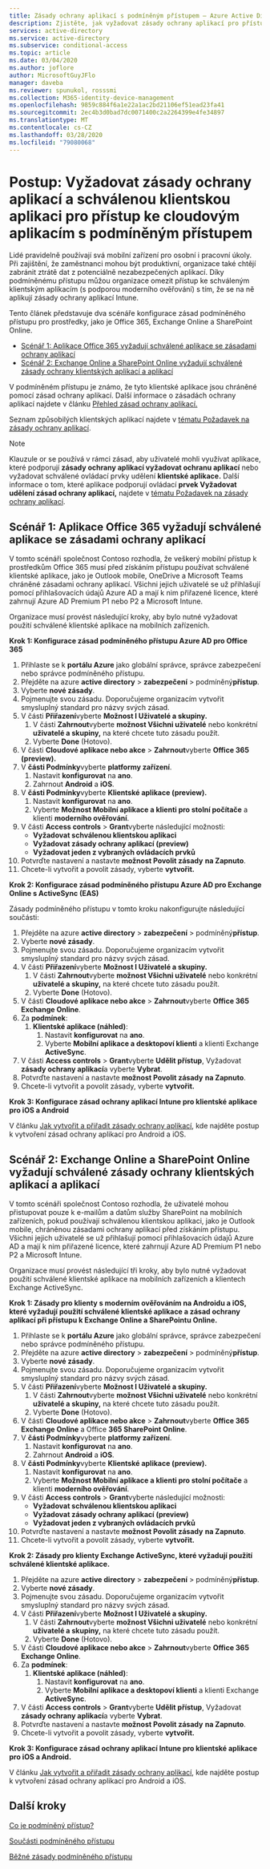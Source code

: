 ```yaml
---
title: Zásady ochrany aplikací s podmíněným přístupem – Azure Active Directory
description: Zjistěte, jak vyžadovat zásady ochrany aplikací pro přístup ke cloudovým aplikacím pomocí podmíněného přístupu ve službě Azure Active Directory.
services: active-directory
ms.service: active-directory
ms.subservice: conditional-access
ms.topic: article
ms.date: 03/04/2020
ms.author: joflore
author: MicrosoftGuyJFlo
manager: daveba
ms.reviewer: spunukol, rosssmi
ms.collection: M365-identity-device-management
ms.openlocfilehash: 9859c884f6a1e22a1ac2bd21106ef51ead23fa41
ms.sourcegitcommit: 2ec4b3d0bad7dc0071400c2a2264399e4fe34897
ms.translationtype: MT
ms.contentlocale: cs-CZ
ms.lasthandoff: 03/28/2020
ms.locfileid: "79080068"
---
```

# <a name="how-to-require-app-protection-policy-and-an-approved-client-app-for-cloud-app-access-with-conditional-access"></a>Postup: Vyžadovat zásady ochrany aplikací a schválenou klientskou aplikaci pro přístup ke cloudovým aplikacím s podmíněným přístupem

Lidé pravidelně používají svá mobilní zařízení pro osobní i pracovní úkoly. Při zajištění, že zaměstnanci mohou být produktivní, organizace také chtějí zabránit ztrátě dat z potenciálně nezabezpečených aplikací. Díky podmíněnému přístupu můžou organizace omezit přístup ke schváleným klientským aplikacím (s podporou moderního ověřování) s tím, že se na ně aplikují zásady ochrany aplikací Intune.

Tento článek představuje dva scénáře konfigurace zásad podmíněného přístupu pro prostředky, jako je Office 365, Exchange Online a SharePoint Online.

- [Scénář 1: Aplikace Office 365 vyžadují schválené aplikace se zásadami ochrany aplikací](#scenario-1-office-365-apps-require-approved-apps-with-app-protection-policies)
- [Scénář 2: Exchange Online a SharePoint Online vyžadují schválené zásady ochrany klientských aplikací a aplikací](#scenario-2-exchange-online-and-sharepoint-online-require-an-approved-client-app-and-app-protection-policy)

V podmíněném přístupu je známo, že tyto klientské aplikace jsou chráněné pomocí zásad ochrany aplikací. Další informace o zásadách ochrany aplikací najdete v článku [Přehled zásad ochrany aplikací.](/intune/apps/app-protection-policy)

Seznam způsobilých klientských aplikací najdete v [tématu Požadavek na zásady ochrany aplikací](concept-conditional-access-grant.md).

> [!NOTE]
>    Klauzule or se používá v rámci zásad, aby uživatelé mohli využívat aplikace, které podporují **zásady ochrany aplikací vyžadovat ochranu aplikací** nebo vyžadovat schválené ovládací prvky udělení **klientské aplikace.** Další informace o tom, které aplikace podporují ovládací **prvek Vyžadovat udělení zásad ochrany aplikací,** najdete v [tématu Požadavek na zásady ochrany aplikací](concept-conditional-access-grant.md).

## <a name="scenario-1-office-365-apps-require-approved-apps-with-app-protection-policies"></a>Scénář 1: Aplikace Office 365 vyžadují schválené aplikace se zásadami ochrany aplikací

V tomto scénáři společnost Contoso rozhodla, že veškerý mobilní přístup k prostředkům Office 365 musí před získáním přístupu používat schválené klientské aplikace, jako je Outlook mobile, OneDrive a Microsoft Teams chráněné zásadami ochrany aplikací. Všichni jejich uživatelé se už přihlašují pomocí přihlašovacích údajů Azure AD a mají k nim přiřazené licence, které zahrnují Azure AD Premium P1 nebo P2 a Microsoft Intune.

Organizace musí provést následující kroky, aby bylo nutné vyžadovat použití schválené klientské aplikace na mobilních zařízeních.

**Krok 1: Konfigurace zásad podmíněného přístupu Azure AD pro Office 365**

1. Přihlaste se k **portálu Azure** jako globální správce, správce zabezpečení nebo správce podmíněného přístupu.
1. Přejděte na azure **active directory** > **zabezpečení** > podmíněný**přístup**.
1. Vyberte **nové zásady**.
1. Pojmenujte svou zásadu. Doporučujeme organizacím vytvořit smysluplný standard pro názvy svých zásad.
1. V části **Přiřazení**vyberte **Možnost I Uživatelé a skupiny.**
   1. V části **Zahrnout**vyberte **možnost Všichni uživatelé** nebo konkrétní **uživatelé a skupiny,** na které chcete tuto zásadu použít. 
   1. Vyberte **Done** (Hotovo).
1. V části **Cloudové aplikace nebo akce** > **Zahrnout**vyberte **Office 365 (preview).**
1. V **části Podmínky**vyberte **platformy zařízení**.
   1. Nastavit **konfigurovat** na **ano**.
   1. Zahrnout **Android** a **iOS**.
1. V **části Podmínky**vyberte **Klientské aplikace (preview).**
   1. Nastavit **konfigurovat** na **ano**.
   1. Vyberte **Možnost Mobilní aplikace a klienti pro stolní počítače** a klienti **moderního ověřování**.
1. V části **Access controls** > **Grant**vyberte následující možnosti:
   - **Vyžadovat schválenou klientskou aplikaci**
   - **Vyžadovat zásady ochrany aplikací (preview)**
   - **Vyžadovat jeden z vybraných ovládacích prvků**
1. Potvrďte nastavení a nastavte **možnost Povolit zásady** **na Zapnuto**.
1. Chcete-li vytvořit a povolit zásady, vyberte **vytvořit.**

**Krok 2: Konfigurace zásad podmíněného přístupu Azure AD pro Exchange Online s ActiveSync (EAS)**

Zásady podmíněného přístupu v tomto kroku nakonfigurujte následující součásti:

1. Přejděte na azure **active directory** > **zabezpečení** > podmíněný**přístup**.
1. Vyberte **nové zásady**.
1. Pojmenujte svou zásadu. Doporučujeme organizacím vytvořit smysluplný standard pro názvy svých zásad.
1. V části **Přiřazení**vyberte **Možnost I Uživatelé a skupiny.**
   1. V části **Zahrnout**vyberte **možnost Všichni uživatelé** nebo konkrétní **uživatelé a skupiny,** na které chcete tuto zásadu použít. 
   1. Vyberte **Done** (Hotovo).
1. V části **Cloudové aplikace nebo akce** > **Zahrnout**vyberte **Office 365 Exchange Online**.
1. Za **podmínek**:
   1. **Klientské aplikace (náhled)**:
      1. Nastavit **konfigurovat** na **ano**.
      1. Vyberte **Mobilní aplikace a desktopoví klienti** a klienti Exchange **ActiveSync**.
1. V části **Access controls** > **Grant**vyberte **Udělit přístup**, Vyžadovat **zásady ochrany aplikací**a vyberte **Vybrat**.
1. Potvrďte nastavení a nastavte **možnost Povolit zásady** **na Zapnuto**.
1. Chcete-li vytvořit a povolit zásady, vyberte **vytvořit.**

**Krok 3: Konfigurace zásad ochrany aplikací Intune pro klientské aplikace pro iOS a Android**

V článku [Jak vytvořit a přiřadit zásady ochrany aplikací](/intune/apps/app-protection-policies), kde najděte postup k vytvoření zásad ochrany aplikací pro Android a iOS. 

## <a name="scenario-2-exchange-online-and-sharepoint-online-require-an-approved-client-app-and-app-protection-policy"></a>Scénář 2: Exchange Online a SharePoint Online vyžadují schválené zásady ochrany klientských aplikací a aplikací

V tomto scénáři společnost Contoso rozhodla, že uživatelé mohou přistupovat pouze k e-mailům a datům služby SharePoint na mobilních zařízeních, pokud používají schválenou klientskou aplikaci, jako je Outlook mobile, chráněnou zásadami ochrany aplikací před získáním přístupu. Všichni jejich uživatelé se už přihlašují pomocí přihlašovacích údajů Azure AD a mají k nim přiřazené licence, které zahrnují Azure AD Premium P1 nebo P2 a Microsoft Intune.

Organizace musí provést následující tři kroky, aby bylo nutné vyžadovat použití schválené klientské aplikace na mobilních zařízeních a klientech Exchange ActiveSync.

**Krok 1: Zásady pro klienty s moderním ověřováním na Androidu a iOS, které vyžadují použití schválené klientské aplikace a zásad ochrany aplikací při přístupu k Exchange Online a SharePointu Online.**

1. Přihlaste se k **portálu Azure** jako globální správce, správce zabezpečení nebo správce podmíněného přístupu.
1. Přejděte na azure **active directory** > **zabezpečení** > podmíněný**přístup**.
1. Vyberte **nové zásady**.
1. Pojmenujte svou zásadu. Doporučujeme organizacím vytvořit smysluplný standard pro názvy svých zásad.
1. V části **Přiřazení**vyberte **Možnost I Uživatelé a skupiny.**
   1. V části **Zahrnout**vyberte **možnost Všichni uživatelé** nebo konkrétní **uživatelé a skupiny,** na které chcete tuto zásadu použít. 
   1. Vyberte **Done** (Hotovo).
1. V části **Cloudové aplikace nebo akce** > **Zahrnout**vyberte **Office 365 Exchange Online** a Office **365 SharePoint Online**.
1. V **části Podmínky**vyberte **platformy zařízení**.
   1. Nastavit **konfigurovat** na **ano**.
   1. Zahrnout **Android** a **iOS**.
1. V **části Podmínky**vyberte **Klientské aplikace (preview).**
   1. Nastavit **konfigurovat** na **ano**.
   1. Vyberte **Možnost Mobilní aplikace a klienti pro stolní počítače** a klienti **moderního ověřování**.
1. V části **Access controls** > **Grant**vyberte následující možnosti:
   - **Vyžadovat schválenou klientskou aplikaci**
   - **Vyžadovat zásady ochrany aplikací (preview)**
   - **Vyžadovat jeden z vybraných ovládacích prvků**
1. Potvrďte nastavení a nastavte **možnost Povolit zásady** **na Zapnuto**.
1. Chcete-li vytvořit a povolit zásady, vyberte **vytvořit.**

**Krok 2: Zásady pro klienty Exchange ActiveSync, které vyžadují použití schválené klientské aplikace.**

1. Přejděte na azure **active directory** > **zabezpečení** > podmíněný**přístup**.
1. Vyberte **nové zásady**.
1. Pojmenujte svou zásadu. Doporučujeme organizacím vytvořit smysluplný standard pro názvy svých zásad.
1. V části **Přiřazení**vyberte **Možnost I Uživatelé a skupiny.**
   1. V části **Zahrnout**vyberte **možnost Všichni uživatelé** nebo konkrétní **uživatelé a skupiny,** na které chcete tuto zásadu použít. 
   1. Vyberte **Done** (Hotovo).
1. V části **Cloudové aplikace nebo akce** > **Zahrnout**vyberte **Office 365 Exchange Online**.
1. Za **podmínek**:
   1. **Klientské aplikace (náhled)**:
      1. Nastavit **konfigurovat** na **ano**.
      1. Vyberte **Mobilní aplikace a desktopoví klienti** a klienti Exchange **ActiveSync**.
1. V části **Access controls** > **Grant**vyberte **Udělit přístup**, Vyžadovat **zásady ochrany aplikací**a vyberte **Vybrat**.
1. Potvrďte nastavení a nastavte **možnost Povolit zásady** **na Zapnuto**.
1. Chcete-li vytvořit a povolit zásady, vyberte **vytvořit.**

**Krok 3: Konfigurace zásad ochrany aplikací Intune pro klientské aplikace pro iOS a Android.**

V článku [Jak vytvořit a přiřadit zásady ochrany aplikací](/intune/apps/app-protection-policies), kde najděte postup k vytvoření zásad ochrany aplikací pro Android a iOS. 

## <a name="next-steps"></a>Další kroky

[Co je podmíněný přístup?](overview.md)

[Součásti podmíněného přístupu](concept-conditional-access-policies.md)

[Běžné zásady podmíněného přístupu](concept-conditional-access-policy-common.md)

